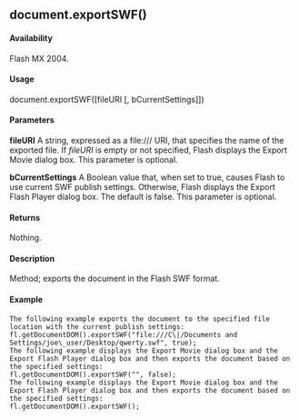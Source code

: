 ## document.exportSWF()

#### Availability

Flash MX 2004.

#### Usage

document.exportSWF(\[fileURI \[, bCurrentSettings\]\])

#### Parameters

**fileURI** A string, expressed as a file:/// URI, that specifies the name of the exported file. If *fileURI* is empty or not specified, Flash displays the Export Movie dialog box. This parameter is optional.
>
**bCurrentSettings** A Boolean value that, when set to true, causes Flash to use current SWF publish settings. Otherwise, Flash displays the Export Flash Player dialog box. The default is false. This parameter is optional.

#### Returns

Nothing.

#### Description

Method; exports the document in the Flash SWF format.

#### Example

```
The following example exports the document to the specified file location with the current publish settings:
fl.getDocumentDOM().exportSWF("file:///C\|/Documents and Settings/joe\_user/Desktop/qwerty.swf", true);
The following example displays the Export Movie dialog box and the Export Flash Player dialog box and then exports the document based on the specified settings:
fl.getDocumentDOM().exportSWF("", false);
The following example displays the Export Movie dialog box and the Export Flash Player dialog box and then exports the document based on the specified settings:
fl.getDocumentDOM().exportSWF();

```